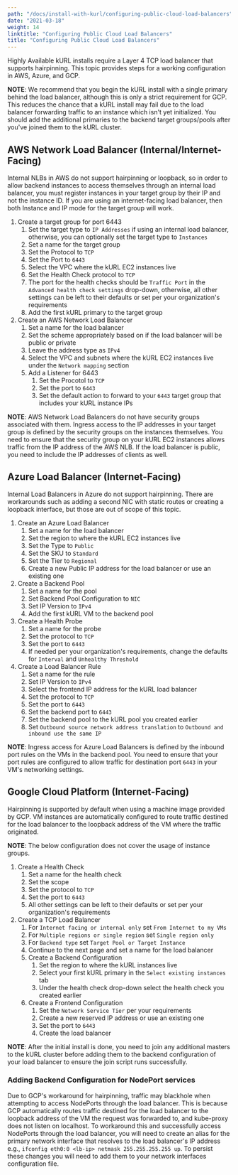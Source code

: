 ```yaml
---
path: "/docs/install-with-kurl/configuring-public-cloud-load-balancers"
date: "2021-03-18"
weight: 14
linktitle: "Configuring Public Cloud Load Balancers"
title: "Configuring Public Cloud Load Balancers"
---
```

Highly Available kURL installs require a Layer 4 TCP load balancer that supports hairpinning. This topic provides steps for a working configuration in AWS, Azure, and GCP.

**NOTE**: We recommend that you begin the kURL install with a single primary behind the load balancer, although this is only a strict requirement for GCP. This reduces the chance that a kURL install may fail due to the load balancer forwarding traffic to an instance which isn't yet initialized. You should add the additional primaries to the backend target groups/pools after you've joined them to the kURL cluster.

## AWS Network Load Balancer (Internal/Internet-Facing)
Internal NLBs in AWS do not support hairpinning or loopback, so in order to allow backend instances to access themselves through an internal load balancer, you must register instances in your target group by their IP and not the instance ID. If you are using an internet-facing load balancer, then both Instance and IP mode for the target group will work.

1. Create a target group for port 6443
    1. Set the target type to `IP Addresses` if using an internal load balancer, otherwise, you can optionally set the target type to `Instances`
    2. Set a name for the target group
    3. Set the Protocol to `TCP`
    4. Set the Port to `6443`
    5. Select the VPC where the kURL EC2 instances live
    6. Set the Health Check protocol to `TCP`
    7. The port for the health checks should be `Traffic Port` in the `Advanced health check settings` drop-down, otherwise, all other settings can be left to their defaults or set per your organization's requirements
    8. Add the first kURL primary to the target group
2. Create an AWS Network Load Balancer
    1. Set a name for the load balancer
    2. Set the scheme appropriately based on if the load balancer will be public or private
    3. Leave the address type as `IPv4`
    4. Select the VPC and subnets where the kURL EC2 instances live under the `Network mapping` section
    5. Add a Listener for 6443
        1. Set the Procotol to `TCP`
        2. Set the port to `6443`
        3. Set the default action to forward to your `6443` target group that includes your kURL instance IPs

**NOTE**: AWS Network Load Balancers do not have security groups associated with them. Ingress access to the IP addresses in your target group is defined by the security groups on the instances themselves. You need to ensure that the security group on your kURL EC2 instances allows traffic from the IP address of the AWS NLB. If the load balancer is public, you need to include the IP addresses of clients as well.

## Azure Load Balancer (Internet-Facing)
Internal Load Balancers in Azure do not support hairpinning. There are workarounds such as adding a second NIC with static routes or creating a loopback interface, but those are out of scope of this topic.

1. Create an Azure Load Balancer
    1. Set a name for the load balancer
    2. Set the region to where the kURL EC2 instances live
    3. Set the Type to `Public`
    4. Set the SKU to `Standard`
    5. Set the Tier to `Regional`
    6. Create a new Public IP address for the load balancer or use an existing one
2. Create a Backend Pool
    1. Set a name for the pool
    2. Set Backend Pool Configuration to `NIC`
    3. Set IP Version to `IPv4`
    4. Add the first kURL VM to the backend pool
3. Create a Health Probe
    1. Set a name for the probe
    2. Set the protocol to `TCP`
    3. Set the port to `6443`
    4. If needed per your organization's requirements, change the defaults for `Interval` and `Unhealthy Threshold`
4. Create a Load Balancer Rule
    1. Set a name for the rule
    2. Set IP Version to `IPv4`
    3. Select the frontend IP address for the kURL load balancer
    4. Set the protocol to `TCP`
    5. Set the port to `6443`
    6. Set the backend port to `6443`
    7. Set the backend pool to the kURL pool you created earlier
    8. Set `Outbound source network address translation` to `Outbound and inbound use the same IP`

**NOTE**: Ingress access for Azure Load Balancers is defined by the inbound port rules on the VMs in the backend pool. You need to ensure that your port rules are configured to allow traffic for destination port `6443` in your VM's networking settings.

## Google Cloud Platform (Internet-Facing)
Hairpinning is supported by default when using a machine image provided by GCP. VM instances are automatically configured to route traffic destined for the load balancer to the loopback address of the VM where the traffic originated.

**NOTE**: The below configuration does not cover the usage of instance groups.

1. Create a Health Check
    1. Set a name for the health check
    2. Set the scope
    3. Set the protocol to `TCP`
    4. Set the port to `6443`
    5. All other settings can be left to their defaults or set per your organization's requirements
2. Create a TCP Load Balancer
    1. For `Internet facing or internal only` set `From Internet to my VMs`
    2. For `Multiple regions or single region` set `Single region only`
    3. For `Backend type` set `Target Pool or Target Instance`
    4. Continue to the next page and set a name for the load balancer
    5. Create a Backend Configuration
        1. Set the region to where the kURL instances live
        2. Select your first kURL primary in the `Select existing instances` tab
        3. Under the health check drop-down select the health check you created earlier
    6. Create a Frontend Configuration
        1. Set the `Network Service Tier` per your requirements
        2. Create a new reserved IP address or use an existing one
        3. Set the port to `6443`
        4. Create the load balancer

**NOTE**: After the initial install is done, you need to join any additional masters to the kURL cluster before adding them to the backend configuration of your load balancer to ensure the join script runs successfully.

### Adding Backend Configuration for NodePort services
Due to GCP's workaround for hairpinning, traffic may blackhole when attempting to access NodePorts through the load balancer. This is because GCP automatically routes traffic destined for the load balancer to the loopback address of the VM the request was forwarded to, and kube-proxy does not listen on localhost. To workaround this and successfully access NodePorts through the load balancer, you will need to create an alias for the primary network interface that resolves to the load balancer's IP address e.g., `ifconfig eth0:0 <lb-ip> netmask 255.255.255.255 up`. To persist these changes you will need to add them to your network interfaces configuration file.
